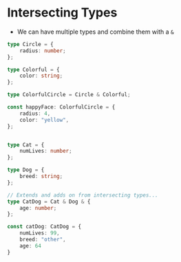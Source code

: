 # Intersecting Types
- We can have multiple types and combine them with a `&`

```ts
type Circle = {
    radius: number;
};

type Colorful = {
    color: string;
};

type ColorfulCircle = Circle & Colorful;

const happyFace: ColorfulCircle = {
    radius: 4,
    color: "yellow",
};


type Cat = {
    numLives: number;
};

type Dog = {
    breed: string;
};

// Extends and adds on from intersecting types...
type CatDog = Cat & Dog & {
    age: number;
};

const catDog: CatDog = {
    numLives: 99,
    breed: "other",
    age: 64
}